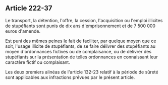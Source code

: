 Article 222-37
----
Le transport, la détention, l'offre, la cession, l'acquisition ou l'emploi
illicites de stupéfiants sont punis de dix ans d'emprisonnement et de 7 500 000
euros d'amende.

Est puni des mêmes peines le fait de faciliter, par quelque moyen que ce soit,
l'usage illicite de stupéfiants, de se faire délivrer des stupéfiants au moyen
d'ordonnances fictives ou de complaisance, ou de délivrer des stupéfiants sur la
présentation de telles ordonnances en connaissant leur caractère fictif ou
complaisant.

Les deux premiers alinéas de l'article 132-23 relatif à la période de sûreté
sont applicables aux infractions prévues par le présent article.
